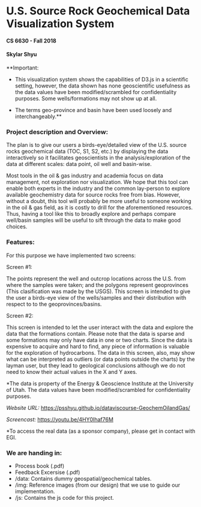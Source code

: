 # U.S. Source Rock Geochemical Data Visualization System
#### CS 6630 - Fall 2018
#### Skylar Shyu

**Important:

- This visualization system shows the capabilities of D3.js in a scientific setting, however, the data shown has none geoscientific usefulness as the data values have been modified/scrambled
for confidentiality purposes. Some wells/formations may not show up at all.

- The terms geo-province and basin have been used loosely and interchangeably.**

### Project description and Overview:


The plan is to give our users a birds-eye/detailed view of
the U.S. source rocks geochemical data (TOC, S1, S2, etc.) by displaying the data interactively
so it facilitates geoscientists in the analysis/exploration of the data at different
scales: data point, oil well and basin-wise. 

Most tools in the oil & gas industry and academia focus on data management, not exploration nor visualization. We hope that this tool can enable both experts in the industry and the common lay-person to explore available geochemistry data for source rocks free from bias. However, without a doubt, this tool will probably be more useful to someone working in the oil & gas field, as it is costly to drill for the aforementioned resources. Thus, having a tool like this to broadly explore and perhaps compare well/basin samples will be useful to sift through the data to make good choices. 

### Features:

For this purpose we have implemented two screens:

Screen #1:

The points represent the well and outcrop locations across the U.S. from where the samples were taken; and the polygons represent
geoprovinces (This clasification was made by the USGS). This screen is intended to give the user a birds-eye view of
the wells/samples and their distribution with respect to to the geoprovinces/basins.

Screen #2:

This screen is intended to let the user interact with the data and explore the data that the formations contain. Please note that
the data is sparse and some formations may only have data in one or two charts. Since the data is expensive to acquire and hard to find,
any piece of information is valuable for the exploration of hydrocarbons. The data in this screen, also, may show what can be interpreted
as outliers (or data points outside the charts) by the layman user, but they lead to geological conclusions although we do not need to know
their actual values in the X and Y axes.

*The data is property of the Energy & Geoscience Institute at the University of Utah. The data values have been modified/scrambled
for confidentiality purposes.

*Website URL:* https://psshyu.github.io/dataviscourse-GeochemOilandGas/

*Screencast:* https://youtu.be/4HY0Ihaf76M

*To access the real data (as a sponsor company), please get in contact with EGI.

### We are handing in:

- Process book (.pdf)
- Feedback Excersise (.pdf)
- /data: Contains dummy geospatial/geochemical tables.
- /img: Reference images (from our design) that we use to guide our implementation.
- /js: Contains the js code for this project.
